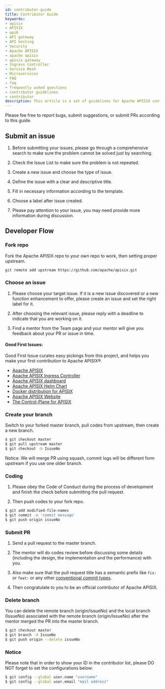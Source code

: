 ```yaml
---
id: contributor-guide
title: Contributor Guide
keywords:
- apisix
- APISIX
- api6
- API gateway
- API hosting
- Security
- Apache APISIX
- apache apisix
- apisix gateway
- Ingress Controller
- Service Mesh
- Microservices
- FAQ
- faq
- frequently asked questions
- contributor guidelines
- contributor
description: This article is a set of guidelines for Apache APISIX contributors, including things that a contributor can do and how to do it well.
---
```


Please fee free to report bugs, submit suggestions, or submit PRs according to this guide.

## Submit an issue

1. Before submitting your issues, please go through a comprehensive search to make sure the problem cannot be solved just by searching.

2. Check the Issue List to make sure the problem is not repeated.

3. Create a new issue and choose the type of issue.

4. Define the issue with a clear and descriptive title.

5. Fill in necessary information according to the template.

6. Choose a label after issue created.

7. Please pay attention to your issue, you may need provide more information during discussion.

## Developer Flow

### Fork repo

Fork the Apache APISIX repo to your own repo to work, then setting proper upstream.

```sh
git remote add upstream https://github.com/apache/apisix.git
```

### Choose an issue

1. Please choose your target issue. If it is a new issue discovered or a new function enhancement to offer, please create an issue and set the right label for it.

2. After choosing the relevant issue, please reply with a deadline to indicate that you are working on it.

3. Find a mentor from the Team page and your mentor will give you feedback about your PR or issue in time.

#### **Good First Issues**:

Good First Issue curates easy pickings from this project, and helps you make your first contribution to Apache APISIX®.

- [Apache APISIX](https://github.com/apache/apisix/issues?q=is%3Aissue+is%3Aopen+label%3A%22good+first+issue%22)
- [Apache APISIX Ingress Controller](https://github.com/apache/apisix-ingress-controller/issues?q=is%3Aissue+is%3Aopen+label%3A%22good+first+issue%22)
- [Apache APISIX dashboard](https://github.com/apache/apisix-dashboard/issues?q=is%3Aissue+is%3Aopen+label%3A%22good+first+issue%22)
- [Apache APISIX Helm Chart](https://github.com/apache/apisix-helm-chart/issues?q=is%3Aissue+is%3Aopen+label%3A%22good+first+issue%22)
- [Docker distribution for APISIX](https://github.com/apache/apisix-docker/issues?q=is%3Aissue+is%3Aopen+label%3A%22good+first+issue%22)
- [Apache APISIX Website](https://github.com/apache/apisix-website/issues?q=is%3Aissue+is%3Aopen+label%3A%22good+first+issue%22)
- [The Control-Plane for APISIX](https://github.com/apache/apisix-control-plane/issues?q=is%3Aissue+is%3Aopen+label%3A%22good+first+issue%22)

### Create your branch

Switch to your forked master branch, pull codes from upstream, then create a new branch.

```sh
$ git checkout master
$ git pull upstream master
$ git checkout -b IssueNo
```

Notice: We will merge PR using squash, commit logs will be different form upstream if you use one older branch.

### Coding

1. Please obey the Code of Conduct during the process of development and finish the check before submitting the pull request.

2. Then push codes to your fork repo.

```sh
$ git add modified-file-names
$ git commit -m 'commit message'
$ git push origin issueNo
```

### Submit PR

1. Send a pull request to the master branch.

2. The mentor will do codes review before discussing some details (including the design, the implementation and the performance) with you.

3. Also make sure that the pull request title has a semantic prefix like `fix:` or `feat:` or any other [conventional commit types](https://github.com/commitizen/conventional-commit-types/blob/master/index.json).

4. Then congratulate to you to be an official contributor of Apache APISIX.

### Delete branch

You can delete the remote branch (origin/IssueNo) and the local branch (IssueNo) associated with the remote branch (origin/IssueNo) after the mentor merged the PR into the master branch.

```sh
$ git checkout master
$ git branch -d IssueNo
$ git push origin --delete issueNo
```

### Notice

Please note that in order to show your ID in the contributor list, please DO NOT forget to set the configurations below:

```sh
$ git config --global user.name "username"
$ git config --global user.email "mail address"
```
